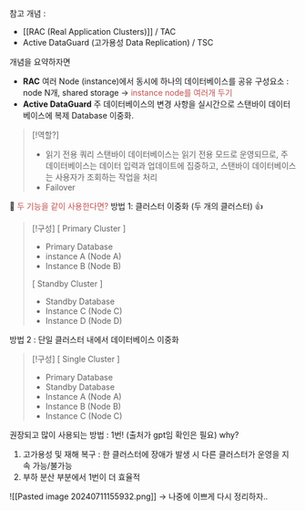 참고 개념 : 
- [[RAC (Real Application Clusters)]]  /  TAC
- Active DataGuard (고가용성 Data Replication) / TSC


개념을 요약하자면
- **RAC**
  여러 Node (instance)에서 동시에 하나의 데이터베이스를 공유
  구성요소 : node N개, shared storage
  → <font color="#c0504d">instance node를 여러개 두기</font>
- **Active DataGuard**
  주 데이터베이스의 변경 사항을 실시간으로 스탠바이 데이터베이스에 복제
  Database 이중화.
> [!역할?]
> - 읽기 전용 쿼리
>   스탠바이 데이터베이스는 읽기 전용 모드로 운영되므로, 주 데이터베이스는 데이터 입력과 업데이트에 집중하고, 스탠바이 데이터베이스는 사용자가 조회하는 작업을 처리
> - Failover



🐥 <font color="#c0504d">두 기능을 같이 사용한다면?</font>
방법 1: 클러스터 이중화 (두 개의 클러스터) 👍
> [!구성]
> [ Primary Cluster ]
> - Primary Database
> - instance A (Node A)
> - Instance B (Node B)
> 
> [ Standby Cluster ]
> - Standby Database
> - Instance C (Node C)
> - Instance D (Node D)
> 

방법 2 : 단일 클러스터 내에서 데이터베이스 이중화
> [!구성]
> [ Single Cluster ]
> - Primary Database
> - Standby Database
> - Instance A (Node A)
> - Instance B (Node B)
> - Instance C (Node C) 

권장되고 많이 사용되는 방법 : 1번! (출처가 gpt임 확인은 필요)
why?
1. 고가용성 및 재해 복구 : 한 클러스터에 장애가 발생 시 다른 클러스터가 운영을 지속 가능/불가능
2. 부하 분산 부분에서 1번이 더 효율적



![[Pasted image 20240711155932.png]]
-> 나중에 이쁘게 다시 정리하자..